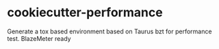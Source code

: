 # cookiecutter-performance
Generate a tox based environment based on Taurus bzt for performance test. BlazeMeter ready
